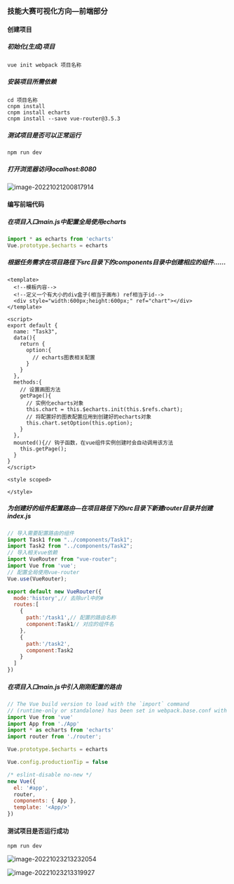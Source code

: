 ### 技能大赛可视化方向—前端部分

#### 创建项目

##### 初始化(生成)项目

````shell
vue init webpack 项目名称
````

##### 安装项目所需依赖

````shell
cd 项目名称
cnpm install
cnpm install echarts
cnpm install --save vue-router@3.5.3
````

##### 测试项目是否可以正常运行

````shell
npm run dev
````

##### 打开浏览器访问localhost:8080

![image-20221021200817914](D:\学习\大数据\技能大赛\学习笔记\学习笔记截图\可视化前端部分测试项目是否可以正常运行.png)

#### 编写前端代码

##### 在项目入口main.js中配置全局使用echarts

````javascript
import * as echarts from 'echarts'
Vue.prototype.$echarts = echarts
````

##### 根据任务需求在项目路径下src目录下的components目录中创建相应的组件……

````vue
<template>
  <!--模板内容-->
  <!--定义一个有大小的div盒子(相当于画布) ref相当于id-->
  <div style="width:600px;height:600px;" ref="chart"></div>
</template>

<script>
export default {
  name: "Task3",
  data(){
    return {
      option:{
        // echarts图表相关配置
      }
    }
  },
  methods:{
    // 设置画图方法
    getPage(){
      // 实例化echarts对象
      this.chart = this.$echarts.init(this.$refs.chart);
      // 将配置好的图表配置应用到创建好的echarts对象
      this.chart.setOption(this.option);
    }
  },
  mounted(){// 钩子函数，在vue组件实例创建时会自动调用该方法
    this.getPage();
  }
}
</script>

<style scoped>

</style>
````

##### 为创建好的组件配置路由—在项目路径下的src目录下新建router目录并创建index.js

````javascript
// 导入需要配置路由的组件
import Task1 from "../components/Task1";
import Task2 from "../components/Task2";
// 导入相关vue依赖
import VueRouter from "vue-router";
import Vue from 'vue';
// 配置全局使用vue-router
Vue.use(VueRouter);

export default new VueRouter({
  mode:'history',// 去除url中的#
  routes:[
    {
      path:'/task1',// 配置的路由名称
      component:Task1// 对应的组件名
    },
    {
      path:'/task2',
      component:Task2
    }
  ]
})
````

##### 在项目入口main.js中引入刚刚配置的路由

````javascript
// The Vue build version to load with the `import` command
// (runtime-only or standalone) has been set in webpack.base.conf with an alias.
import Vue from 'vue'
import App from './App'
import * as echarts from 'echarts'
import router from './router';

Vue.prototype.$echarts = echarts

Vue.config.productionTip = false

/* eslint-disable no-new */
new Vue({
  el: '#app',
  router,
  components: { App },
  template: '<App/>'
})
````

#### 测试项目是否运行成功

````shell
npm run dev
````

![image-20221023213232054](D:\学习\大数据\技能大赛\学习笔记\学习笔记截图\可视化前端部分测试项目运行是否正确.png)

![image-20221023213319927](D:\学习\大数据\技能大赛\学习笔记\学习笔记截图\可视化前端测试2.png)